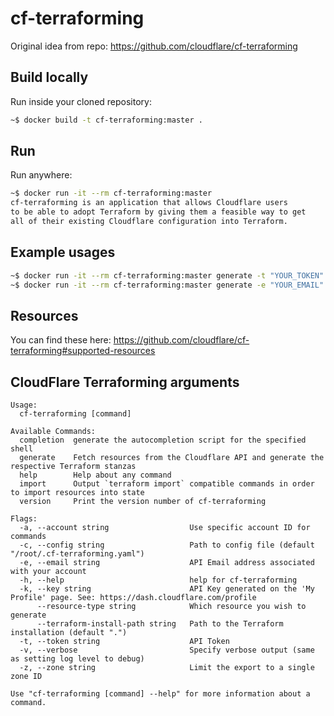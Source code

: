 # cf-terraforming

Original idea from repo: https://github.com/cloudflare/cf-terraforming

## Build locally
Run inside your cloned repository:
```bash
~$ docker build -t cf-terraforming:master .
```

## Run
Run anywhere:
```bash
~$ docker run -it --rm cf-terraforming:master
cf-terraforming is an application that allows Cloudflare users
to be able to adopt Terraform by giving them a feasible way to get
all of their existing Cloudflare configuration into Terraform.
```

## Example usages
```bash
~$ docker run -it --rm cf-terraforming:master generate -t "YOUR_TOKEN" --resource-type "RESOURCE_NAME"
~$ docker run -it --rm cf-terraforming:master generate -e "YOUR_EMAIL" -a "YOUR_ACCOUNT_ID" --resource-type "RESOURCE_NAME"
```

## Resources
You can find these here: https://github.com/cloudflare/cf-terraforming#supported-resources

## CloudFlare Terraforming arguments
```
Usage:
  cf-terraforming [command]

Available Commands:
  completion  generate the autocompletion script for the specified shell
  generate    Fetch resources from the Cloudflare API and generate the respective Terraform stanzas
  help        Help about any command
  import      Output `terraform import` compatible commands in order to import resources into state
  version     Print the version number of cf-terraforming

Flags:
  -a, --account string                  Use specific account ID for commands
  -c, --config string                   Path to config file (default "/root/.cf-terraforming.yaml")
  -e, --email string                    API Email address associated with your account
  -h, --help                            help for cf-terraforming
  -k, --key string                      API Key generated on the 'My Profile' page. See: https://dash.cloudflare.com/profile
      --resource-type string            Which resource you wish to generate
      --terraform-install-path string   Path to the Terraform installation (default ".")
  -t, --token string                    API Token
  -v, --verbose                         Specify verbose output (same as setting log level to debug)
  -z, --zone string                     Limit the export to a single zone ID

Use "cf-terraforming [command] --help" for more information about a command.

```
